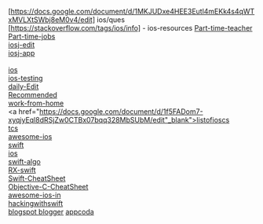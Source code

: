   
   
	  
	  
 
 [https://docs.google.com/document/d/1MKJUDxe4HEE3Eutl4mEKk4s4qWTxMVLXtSWbj8eM0v4/edit] ios/ques
 [https://stackoverflow.com/tags/ios/info] - ios-resources
 <a href="https://www.naukri.com/part-time-teacher-jobs" target="_blank">Part-time-teacher	 </a> <br>
 <a href="https://www.naukri.com/part-time-jobs" target="_blank">Part-time-jobs  </a> <br>
  <a href="https://github.com/iosdevvivek/iosdevvivek.github.io/edit/master/iosj.md"> iosj-edit</a><br>
	  <a href ="https://github.com/iosdevvivek/iosdevvivek.github.io/blob/master/iosj.md" > iosj-app </a> <br>	
 <a href="https://www.naukri.com/ios-jobs" target="_blank">ios  </a> <br>
 <a href="https://www.naukri.com/mobile-testing-jobs" target="_blank">ios-testing </a> <br>
 <a href="https://www.naukri.com/mnjuser/profile?id=&amp;altresid" target="_blank">daily-Edit</a> <br>
 <a href="https://www.naukri.com/mnjuser/homepage?id=&prefmsg=1&altresid=" target="_blank">Recommended</a> <br>
 <a href="https://www.naukri.com/work-from-home-jobs-in-pune" target="_blank">work-from-home </a><br>
 <a href="https://docs.google.com/document/d/1f5FADom7-xyqjyEql8dRSjZw0CTBx07bqq328MbSUbM/edit"_blank">listofioscs </a><br>
 <a href="https://ibegin.tcs.com/iBegin/jobs/search">tcs</a> <br>
 <a href="https://github.com/vsouza/awesome-ios">awesome-ios</a><br>
 <a href="https://github.com/topics/swift">swift</a> <br>
 <a href="https://github.com/topics/ios">ios</a> <br>
 <a href="https://github.com/raywenderlich/swift-algorithm-club">swift-algo</a> <br>
 <a href="https://github.com/ReactiveX/RxSwift">RX-swift</a><br>
  <a href="https://github.com/iwasrobbed/Swift-CheatSheet">Swift-CheatSheet</a><br>
  <a href="https://github.com/iwasrobbed/Objective-C-CheatSheet">Objective-C-CheatSheet</a> <br>
  <a href="https://github.com/dashvlas/awesome-ios-interview/blob/master/Resources/English.md#integration-tests">awesome-ios-in</a><br> 
  <a href= "https://www.hackingwithswift.com/articles"> hackingwithswift </a><br>
 <a href="https://iosdev19.blogspot.com/"> blogspot </a>
  <a href="https://www.blogger.com/blogger.g?blogID=1866054680084764085#allposts/src=sidebar"> blogger</a>
  <a href="https://www.appcoda.com/tutorials/ios/"> appcoda </a> 

	
